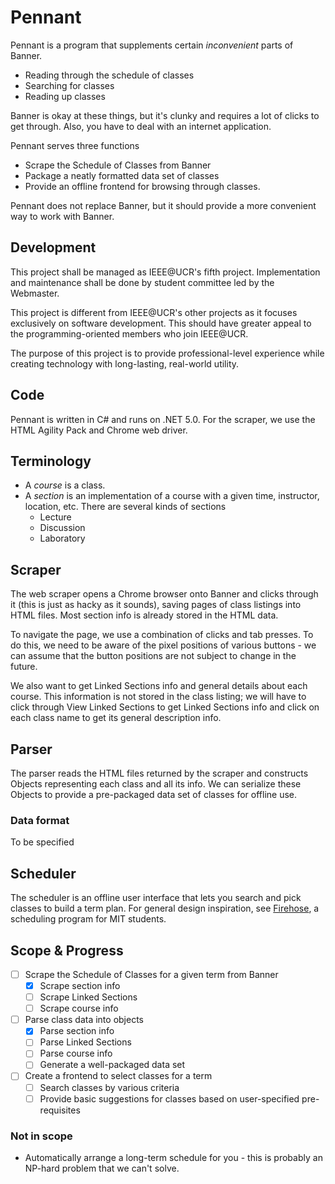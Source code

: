 # Pennant
Pennant is a program that supplements certain *inconvenient* parts of Banner.

- Reading through the schedule of classes
- Searching for classes
- Reading up classes

Banner is okay at these things, but it's clunky and requires a lot of clicks to get through. Also, you have to deal with an internet application.

Pennant serves three functions

- Scrape the Schedule of Classes from Banner
- Package a neatly formatted data set of classes
- Provide an offline frontend for browsing through classes.

Pennant does not replace Banner, but it should provide a more convenient way to work with Banner.

## Development
This project shall be managed as IEEE@UCR's fifth project. Implementation and maintenance shall be done by student committee led by the Webmaster.

This project is different from IEEE@UCR's other projects as it focuses exclusively on software development. This should have greater appeal to the programming-oriented members who join IEEE@UCR.

The purpose of this project is to provide professional-level experience while creating technology with long-lasting, real-world utility.

## Code
Pennant is written in C# and runs on .NET 5.0. For the scraper, we use the HTML Agility Pack and Chrome web driver.

## Terminology
- A *course* is a class.
- A *section* is an implementation of a course with a given time, instructor, location, etc. There are several kinds of sections
  - Lecture
  - Discussion
  - Laboratory

## Scraper
The web scraper opens a Chrome browser onto Banner and clicks through it (this is just as hacky as it sounds), saving pages of class listings into HTML files. Most section info is already stored in the HTML data.

To navigate the page, we use a combination of clicks and tab presses. To do this, we need to be aware of the pixel positions of various buttons - we can assume that the button positions are not subject to change in the future.

We also want to get Linked Sections info and general details about each course. This information is not stored in the class listing; we will have to click through View Linked Sections to get Linked Sections info and click on each class name to get its general description info.

## Parser
The parser reads the HTML files returned by the scraper and constructs Objects representing each class and all its info. We can serialize these Objects to provide a pre-packaged data set of classes for offline use.

### Data format
To be specified

## Scheduler
The scheduler is an offline user interface that lets you search and pick classes to build a term plan. For general design inspiration, see [Firehose](https://firehose.guide/), a scheduling program for MIT students. 

## Scope & Progress
- [ ] Scrape the Schedule of Classes for a given term from Banner
  - [X] Scrape section info
  - [ ] Scrape Linked Sections
  - [ ] Scrape course info
- [ ] Parse class data into objects
  - [X] Parse section info
  - [ ] Parse Linked Sections
  - [ ] Parse course info
  - [ ] Generate a well-packaged data set
- [ ] Create a frontend to select classes for a term
  - [ ] Search classes by various criteria
  - [ ] Provide basic suggestions for classes based on user-specified pre-requisites
### Not in scope
- Automatically arrange a long-term schedule for you - this is probably an NP-hard problem that we can't solve.
